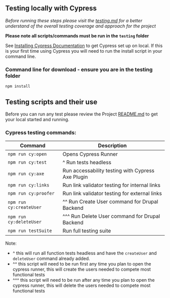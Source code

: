 ## Testing locally with Cypress

_Before running these steps please visit the [testing.md](../../docs/testing.md) for a better understand of the overall testing coverage and approach for the project_

__Please note all scripts/commands must be run in the `testing` folder__

See [Installing Cypress Documentation](https://docs.cypress.io/guides/getting-started/installing-cypress#System-requirements) to get Cypress set up on local. If this is your first time using Cypress you will need to run the install script in your command line.

### Command line for download - ensure you are in the testing folder
```
npm install
```

## Testing scripts and their use
Before you can run any test please review the Project [README.md](../../README.md) to get your local started and running.

### Cypress testing commands:

| Command     | Description |
| ----------- | ----------- |
| `npm run cy:open`| Opens Cypress Runner|
| `npm run cy:test`   | ^ Run tests headless|
| `npm run cy:axe` | Run accessability testing with Cypress Axe Plugin|
| `npm run cy:links`   | Run link validator testing for internal links |
| `npm run cy:proofer`   | Run link validator testing for external links |
| `npm run cy:createUser`   | ^^ Run Create User command for Drupal Backend |
| `npm run cy:deleteUser`   | ^^^ Run Delete User command for Drupal Backend |
| `npm run testSuite`   | Run full testing suite|


Note: 
- ^ this will run all function tests headless and have the `createUser` and `deleteUser` command already added.
- ^^ this script will need to be run first any time you plan to open the cypress runner, this will create the users needed to compete most functional tests 
- ^^^ this script will need to be run after any time you plan to open the cypress runner, this will delete the users needed to compete most functional tests 





